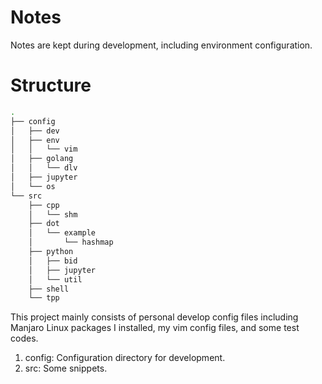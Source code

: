 # Notes

Notes are kept during development, including environment configuration.

# Structure

```bash
.
├── config
│   ├── dev
│   ├── env
│   │   └── vim
│   ├── golang
│   │   └── dlv
│   ├── jupyter
│   └── os
└── src
    ├── cpp
    │   └── shm
    ├── dot
    │   └── example
    │       └── hashmap
    ├── python
    │   ├── bid
    │   ├── jupyter
    │   └── util
    ├── shell
    └── tpp
```

This project mainly consists of personal develop config files including Manjaro Linux packages I installed, my vim config files, and some test codes.

1. config: Configuration directory for development.
2. src: Some snippets.

